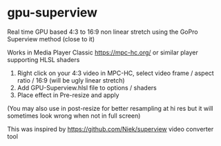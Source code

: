 # gpu-superview
Real time GPU based 4:3 to 16:9 non linear stretch using the GoPro Superview method (close to it)

Works in Media Player Classic https://mpc-hc.org/ or similar player supporting HLSL shaders

1. Right click on your 4:3 video in MPC-HC, select video frame / aspect ratio / 16:9 (will be ugly linear stretch)
2. Add GPU-Superview.hlsl file to options / shaders
3. Place effect in Pre-resize and apply

(You may also use in post-resize for better resampling at hi res but it will sometimes look wrong when not in full screen)

This was inspired by https://github.com/Niek/superview video converter tool 
